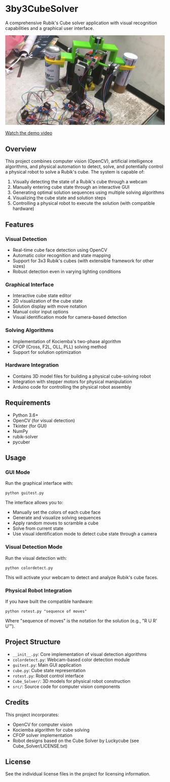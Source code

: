# 3by3CubeSolver

A comprehensive Rubik's Cube solver application with visual recognition capabilities and a graphical user interface.

[![IMAGE ALT TEXT HERE](media/cube_solver_wide.png)](https://youtu.be/7RalEq9f3NY)

[Watch the demo video](https://youtu.be/7RalEq9f3NY)

## Overview

This project combines computer vision (OpenCV), artificial intelligence algorithms, and physical automation to detect, solve, and potentially control a physical robot to solve a Rubik's cube. The system is capable of:

1. Visually detecting the state of a Rubik's cube through a webcam
2. Manually entering cube state through an interactive GUI
3. Generating optimal solution sequences using multiple solving algorithms
4. Visualizing the cube state and solution steps
5. Controlling a physical robot to execute the solution (with compatible hardware)

## Features

### Visual Detection

- Real-time cube face detection using OpenCV
- Automatic color recognition and state mapping
- Support for 3x3 Rubik's cubes (with extensible framework for other sizes)
- Robust detection even in varying lighting conditions

### Graphical Interface

- Interactive cube state editor
- 2D visualization of the cube state
- Solution display with move notation
- Manual color input options
- Visual identification mode for camera-based detection

### Solving Algorithms

- Implementation of Kociemba's two-phase algorithm
- CFOP (Cross, F2L, OLL, PLL) solving method
- Support for solution optimization

### Hardware Integration

- Contains 3D model files for building a physical cube-solving robot
- Integration with stepper motors for physical manipulation
- Arduino code for controlling the physical robot assembly

## Requirements

- Python 3.6+
- OpenCV (for visual detection)
- Tkinter (for GUI)
- NumPy
- rubik-solver
- pycuber

## Usage

### GUI Mode

Run the graphical interface with:

```
python guitest.py
```

The interface allows you to:
- Manually set the colors of each cube face
- Generate and visualize solving sequences
- Apply random moves to scramble a cube
- Solve from current state
- Use visual identification mode to detect cube state through a camera

### Visual Detection Mode

Run the visual detection with:

```
python colordetect.py
```

This will activate your webcam to detect and analyze Rubik's cube faces.

### Physical Robot Integration

If you have built the compatible hardware:

```
python rotest.py "sequence of moves"
```

Where "sequence of moves" is the notation for the solution (e.g., "R U R' U'").

## Project Structure

- `__init__.py`: Core implementation of visual detection algorithms
- `colordetect.py`: Webcam-based color detection module
- `guitest.py`: Main GUI application
- `cube.py`: Cube state representation
- `rotest.py`: Robot control interface
- `Cube_Solver/`: 3D models for physical robot construction
- `src/`: Source code for computer vision components

## Credits

This project incorporates:
- OpenCV for computer vision
- Kociemba algorithm for cube solving
- CFOP solver implementation
- Robot designs based on the Cube Solver by Luckycube (see Cube_Solver/LICENSE.txt)

## License

See the individual license files in the project for licensing information.